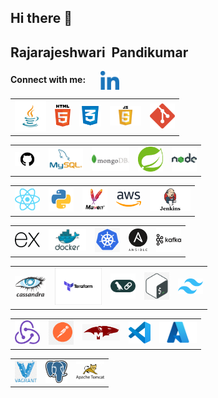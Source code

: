 ## Hi there 👋

<!--
**Rajarajeshwaripandikumar/Rajarajeshwaripandikumar** is a ✨ _special_ ✨ repository because its `README.md` (this file) appears on your GitHub profile.

Here are some ideas to get you started:

- 🔭 I’m currently working on ...
- 🌱 I’m currently learning ...
- 👯 I’m looking to collaborate on ...
- 🤔 I’m looking for help with ...
- 💬 Ask me about ...
- 📫 How to reach me: ...
- 😄 Pronouns: ...
- ⚡ Fun fact: ...
-->

<b>Rajarajeshwari &nbsp;Pandikumar</b>
--------


<b> Connect with me:</b> &nbsp;&nbsp;&nbsp;&nbsp;  <a href="https://www.linkedin.com/in/rajarajeshwari-pandikumar-744592339" target="blank">
  <img align="center" img src="./assets/Linkedin.png" alt="Linkedin" width="30"/>



<table>
  <tr align="center">
    <td><img src="./assets/Java.png" width="50"/></td>
    <td><img src="./assets/Html.png" width="25"/></td>
    <td><img src="./assets/CSS.png" width="35"/></td>
    <td><img src="./assets/JS.png" width="50"/></td>
    <td><img src="./assets/Git.png" width="40"/></td></table>
    <table>
    <td><img src="./assets/GitHub.png" width="40"/></td>
   <td><img src="./assets/MYSql.png" alt="MYSql" width="55"/></td> 
  <td><img src="./assets/MongoDB.png" alt="MongoDB" width="60"/></td>
  <td><img src="./assets/SpringBoot.png" alt="SpringBoot" width="40"/></td>
<td><img src="./assets/NodeJS.png" alt="NodeJS" width="40"/></td>
</table>
<table><td><img src="./assets/React.png" alt="React" width="40"/></td>
 <td><img src="./assets/Python.png" alt="Python" width="40"/></td>
<td><img src="./assets/Maven.png" alt="Maven" width="40"/></td>
<td><img src="./assets/AWS.png" alt="AWS" width="40"/></td>
<td><img src="./assets/Jenkins.png" alt="Jenkins" width="65"/></td>
</table>

  <table><td><img src="./assets/Express.png" alt="Express" width="40"/></td>
<td><img src="./assets/Docker.png" alt="Docker" width="60"/></td>
<td><img src="./assets/Kubernetes.png" alt="Kubernetes" width="40"/></td>
<td><img src="./assets/Ansible.png" alt="Ansible" width="30"/></td>
  <td><img src="./assets/Kafka.png" alt="Kafka" width="40"/></td>
</table>
<table><td><img src="./assets/Cassandra.png" alt="Cassandra" width="50"/></td>
  <td><img src="./assets/Terraform.png" alt="Terraform" width="75"/></td>
<td><img src="./assets/Langchain.png" alt="Langchain" width="40"/></td>
<td><img src="./assets/Bash.png" alt="Bash" width="40"/></td>
<td><img src="./assets/Tailwind CSS.png" alt="Tailwind Css" width="40"/></td>
</table>
<table>
 <td><img src="./assets/Redux.png" alt="Redux" width="40"/></td>
<td><img src="./assets/Postman.png" alt="Postman" width="40"/></td>
<td><img src="./assets/Mongoose.png" alt="Mongoose" width="60"/></td>
<td><img src="./assets/VS Code.png" alt="VS Code" width="35"/></td>
 <td><img src="./assets/Azure.png" alt="Azure" width="60"/></td>
</table>
<table>
  <td><img src="./assets/Vagrant.png" alt="Vagrant" width="35"/></td>
 <td><img src="./assets/Postgre SQL.png" alt="Postgre SQL" width="35"/></td>
<td><img src="./assets/Tomcat.png" alt="Tomcat" width="45"/></td>
  </tr>
</tr>

</table>


